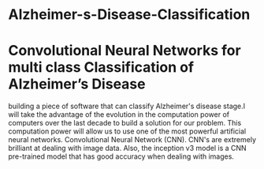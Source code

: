 # Alzheimer-s-Disease-Classification
# Convolutional Neural Networks for multi class Classification of Alzheimer’s Disease


building a piece of software that can classify Alzheimer's disease stage.I will take the advantage of the evolution in the computation power of computers over the last decade to build a solution for our problem. This computation power will allow us to use one of the most powerful artificial neural networks. Convolutional Neural Network (CNN). CNN's are extremely brilliant at dealing with image data. Also, the inception v3 model is a CNN pre-trained model that has good accuracy when dealing with images.
